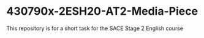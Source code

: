 # 430790x-2ESH20-AT2-Media-Piece

This repository is for a short task for the SACE Stage 2 English course